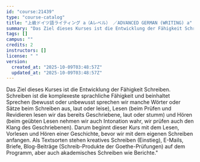 ```yaml
---
id: "course:21439"
type: "course-catalog"
title: "上級ドイツ語ライティング a（Aレベル） ／ADVANCED GERMAN (WRITING) a"
summary: "Das Ziel dieses Kurses ist die Entwicklung der Fähigkeit Schreiben. Schreiben ist die komplexeste sprachliche Fähigkeit …"
tags: []
campus: ""
credits: 2
instructors: []
license: " "
version:
  created_at: "2025-10-09T03:48:57Z"
  updated_at: "2025-10-09T03:48:57Z"
---
```


Das Ziel dieses Kurses ist die Entwicklung der Fähigkeit Schreiben. Schreiben ist die komplexeste sprachliche Fähigkeit und beinhaltet Sprechen (bewusst oder unbewusst sprechen wir manche Wörter oder Sätze beim Schreiben aus, laut oder leise), Lesen (beim Prüfen und Revidieren lesen wir das bereits Geschriebene, laut oder stumm) und Hören (beim geübten Lesen nehmen wir auch Intonation wahr, wir prüfen auch den Klang des Geschriebenen). Darum beginnt dieser Kurs mit dem Lesen, Vorlesen und Hören einer Geschichte, bevor wir mit dem eigenen Schreiben anfangen. Als Textsorten stehen kreatives Schreiben (Einstieg), E-Mails, Briefe, Blog-Beiträge (Schreib-Produkte der Goethe-Prüfungen) auf dem Programm, aber auch akademisches Schreiben wie Berichte."
